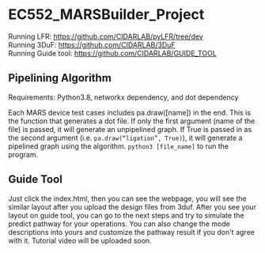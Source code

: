 # EC552_MARSBuilder_Project

Running LFR: https://github.com/CIDARLAB/pyLFR/tree/dev <br>
Running 3DuF: https://github.com/CIDARLAB/3DuF <br>
Running Guide tool: https://github.com/CIDARLAB/GUIDE_TOOL

## Pipelining Algorithm 
Requirements: Python3.8, networkx dependency, and dot dependency <br>

Each MARS device test cases includes pa.draw([name]) in the end. This is the function that generates a dot file. If only the first argument (name of the file) is passed, it will generate an unpipelined graph. If True is passed in as the second argument (i.e. `pa.draw(“ligation”, True)`), it will generate a pipelined graph using the algorithm. `python3 [file_name]` to run the program. 


## Guide Tool
Just click the index.html, then you can see the webpage, you will see the similar layout after you upload the design files from 3duf. After you see your layout on guide tool, you can go to the next steps and try to simulate the predict pathway for your operations. You can also change the mode descriptions into yours and customize the pathway result if you don't agree with it. Tutorial video will be uploaded soon.
